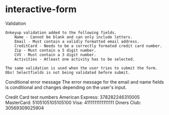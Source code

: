# interactive-form

Validation

    Onkeyup validation added to the following fields.
        Name - Cannot be blank and can only include letters. 
        Email - Must contain a validly formatted email address.
        CreditCard - Needs to be a correctly formated credit card number. 
        Zip - Must contain a 5 digit number.
        CVV - Must contain a 3 digit number.
        Activities - Atleast one activity has to be selected.

    The same validation is used when the user tries to submit the form. 
    Obs! Selectfields is not being validated before submit.


Conditional error message
    The error message for the email and name fields is conditional and changes depending on the user's input.

Credit Card test numbers 
    American Express: 378282246310005
    MasterCard: 5105105105105100
    Visa: 4111111111111111
    Diners Club: 30569309025904


